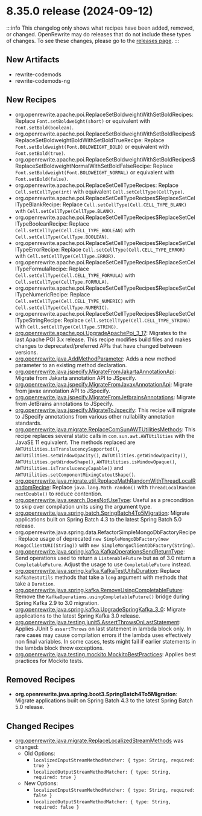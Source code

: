 # 8.35.0 release (2024-09-12)

:::info
This changelog only shows what recipes have been added, removed, or changed. OpenRewrite may do releases that do not include these types of changes. To see these changes, please go to the [releases page](https://github.com/openrewrite/rewrite/releases).
:::

## New Artifacts
* rewrite-codemods
* rewrite-codemods-ng

## New Recipes

* org.openrewrite.apache.poi.ReplaceSetBoldweightWithSetBoldRecipes: Replace `Font.setBoldweight(short)` or equivalent with `Font.setBold(boolean)`.
* org.openrewrite.apache.poi.ReplaceSetBoldweightWithSetBoldRecipes$ReplaceSetBoldweightBoldWithSetBoldTrueRecipe: Replace `Font.setBoldweight(Font.BOLDWEIGHT_BOLD)` or equivalent with `Font.setBold(true)`.
* org.openrewrite.apache.poi.ReplaceSetBoldweightWithSetBoldRecipes$ReplaceSetBoldweightNormalWithSetBoldFalseRecipe: Replace `Font.setBoldweight(Font.BOLDWEIGHT_NORMAL)` or equivalent with `Font.setBold(false)`.
* org.openrewrite.apache.poi.ReplaceSetCellTypeRecipes: Replace `Cell.setCellType(int)` with equivalent `Cell.setCellType(CellType)`.
* org.openrewrite.apache.poi.ReplaceSetCellTypeRecipes$ReplaceSetCellTypeBlankRecipe: Replace `Cell.setCellType(Cell.CELL_TYPE_BLANK)` with `Cell.setCellType(CellType.BLANK)`.
* org.openrewrite.apache.poi.ReplaceSetCellTypeRecipes$ReplaceSetCellTypeBooleanRecipe: Replace `Cell.setCellType(Cell.CELL_TYPE_BOOLEAN)` with `Cell.setCellType(CellType.BOOLEAN)`.
* org.openrewrite.apache.poi.ReplaceSetCellTypeRecipes$ReplaceSetCellTypeErrorRecipe: Replace `Cell.setCellType(Cell.CELL_TYPE_ERROR)` with `Cell.setCellType(CellType.ERROR)`.
* org.openrewrite.apache.poi.ReplaceSetCellTypeRecipes$ReplaceSetCellTypeFormulaRecipe: Replace `Cell.setCellType(Cell.CELL_TYPE_FORMULA)` with `Cell.setCellType(CellType.FORMULA)`.
* org.openrewrite.apache.poi.ReplaceSetCellTypeRecipes$ReplaceSetCellTypeNumericRecipe: Replace `Cell.setCellType(Cell.CELL_TYPE_NUMERIC)` with `Cell.setCellType(CellType.NUMERIC)`.
* org.openrewrite.apache.poi.ReplaceSetCellTypeRecipes$ReplaceSetCellTypeStringRecipe: Replace `Cell.setCellType(Cell.CELL_TYPE_STRING)` with `Cell.setCellType(CellType.STRING)`.
* [org.openrewrite.apache.poi.UpgradeApachePoi_3_17](../recipes/apache/poi/upgradeapachepoi_3_17): Migrates to the last Apache POI 3.x release. This recipe modifies build files and makes changes to deprecated/preferred APIs that have changed between versions.
* [org.openrewrite.java.AddMethodParameter](../recipes/java/addmethodparameter): Adds a new method parameter to an existing method declaration.
* [org.openrewrite.java.jspecify.MigrateFromJakartaAnnotationApi](../recipes/java/jspecify/migratefromjakartaannotationapi): Migrate from Jakarta annotation API to JSpecify.
* [org.openrewrite.java.jspecify.MigrateFromJavaxAnnotationApi](../recipes/java/jspecify/migratefromjavaxannotationapi): Migrate from javax annotation API to JSpecify.
* [org.openrewrite.java.jspecify.MigrateFromJetbrainsAnnotations](../recipes/java/jspecify/migratefromjetbrainsannotations): Migrate from JetBrains annotations to JSpecify.
* [org.openrewrite.java.jspecify.MigrateToJspecify](../recipes/java/jspecify/migratetojspecify): This recipe will migrate to JSpecify annotations from various other nullability annotation standards.
* [org.openrewrite.java.migrate.ReplaceComSunAWTUtilitiesMethods](../recipes/java/migrate/replacecomsunawtutilitiesmethods): This recipe replaces several static calls  in `com.sun.awt.AWTUtilities` with the JavaSE 11 equivalent. The methods replaced are `AWTUtilities.isTranslucencySupported()`, `AWTUtilities.setWindowOpacity()`, `AWTUtilities.getWindowOpacity()`, `AWTUtilities.getWindowShape()`, `AWTUtilities.isWindowOpaque()`, `AWTUtilities.isTranslucencyCapable()` and `AWTUtilities.setComponentMixingCutoutShape()`.
* [org.openrewrite.java.migrate.util.ReplaceMathRandomWithThreadLocalRandomRecipe](../recipes/java/migrate/util/replacemathrandomwiththreadlocalrandomrecipe): Replace `java.lang.Math random()` with `ThreadLocalRandom nextDouble()` to reduce contention.
* [org.openrewrite.java.search.DoesNotUseType](../recipes/java/search/doesnotusetype): Useful as a precondition to skip over compilation units using the argument type.
* [org.openrewrite.java.spring.batch.SpringBatch4To5Migration](../recipes/java/spring/batch/springbatch4to5migration): Migrate applications built on Spring Batch 4.3 to the latest Spring Batch 5.0 release.
* org.openrewrite.java.spring.data.RefactorSimpleMongoDbFactoryRecipe: Replace usage of deprecated `new SimpleMongoDbFactory(new MongoClientURI(String))` with `new SimpleMongoClientDbFactory(String)`.
* [org.openrewrite.java.spring.kafka.KafkaOperationsSendReturnType](../recipes/java/spring/kafka/kafkaoperationssendreturntype): Send operations used to return a `ListenableFuture` but as of 3.0 return a `CompletableFuture`. Adjust the usage to use `CompletableFuture` instead.
* [org.openrewrite.java.spring.kafka.KafkaTestUtilsDuration](../recipes/java/spring/kafka/kafkatestutilsduration): Replace `KafkaTestUtils` methods that take a `long` argument with methods that take a `Duration`.
* [org.openrewrite.java.spring.kafka.RemoveUsingCompletableFuture](../recipes/java/spring/kafka/removeusingcompletablefuture): Remove the `KafkaOperations.usingCompletableFuture()` bridge during Spring Kafka 2.9 to 3.0 migration.
* [org.openrewrite.java.spring.kafka.UpgradeSpringKafka_3_0](../recipes/java/spring/kafka/upgradespringkafka_3_0): Migrate applications to the latest Spring Kafka 3.0 release.
* [org.openrewrite.java.testing.junit5.AssertThrowsOnLastStatement](../recipes/java/testing/junit5/assertthrowsonlaststatement): Applies JUnit 5 `assertThrows` on last statement in lambda block only. In rare cases may cause compilation errors if the lambda uses effectively non final variables. In some cases, tests might fail if earlier statements in the lambda block throw exceptions.
* [org.openrewrite.java.testing.mockito.MockitoBestPractices](../recipes/java/testing/mockito/mockitobestpractices): Applies best practices for Mockito tests.

## Removed Recipes

* **org.openrewrite.java.spring.boot3.SpringBatch4To5Migration**: Migrate applications built on Spring Batch 4.3 to the latest Spring Batch 5.0 release.

## Changed Recipes

* [org.openrewrite.java.migrate.ReplaceLocalizedStreamMethods](../recipes/java/migrate/replacelocalizedstreammethods) was changed:
    * Old Options:
        * `localizedInputStreamMethodMatcher: { type: String, required: true }`
        * `localizedOutputStreamMethodMatcher: { type: String, required: true }`
    * New Options:
        * `localizedInputStreamMethodMatcher: { type: String, required: false }`
        * `localizedOutputStreamMethodMatcher: { type: String, required: false }`
